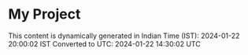 # My Project

This content is dynamically generated in Indian Time (IST): 2024-01-22 20:00:02 IST
Converted to UTC: 2024-01-22 14:30:02 UTC
